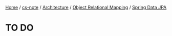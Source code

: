 [Home](https://mengxianbin.github.io) /
[cs-note](https://mengxianbin.github.io/cs-note/content) /
[Architecture](https://mengxianbin.github.io/cs-note/content/Architecture) /
[Object Relational Mapping](https://mengxianbin.github.io/cs-note/content/Architecture/Object%20Relational%20Mapping) /
[Spring Data JPA](https://mengxianbin.github.io/cs-note/content/Architecture/Object%20Relational%20Mapping/Spring%20Data%20JPA)

# TO DO
